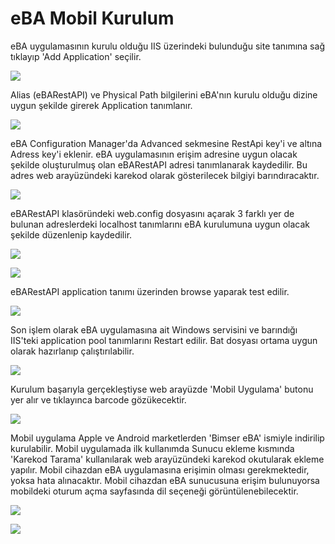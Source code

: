 # eBA Mobil Kurulum

eBA uygulamasının kurulu olduğu IIS üzerindeki bulunduğu site tanımına sağ tıklayıp 'Add Application' seçilir.

![](https://docsbimser.blob.core.windows.net/imagecontainer/1-ff85bcca-f805-4c8a-8863-014263389593.png)

Alias (eBARestAPI) ve Physical Path bilgilerini eBA'nın kurulu olduğu dizine uygun şekilde girerek Application tanımlanır.

![](https://docsbimser.blob.core.windows.net/imagecontainer/2-b6ffd22d-763b-4330-bfa3-1f174aaa1167.png)

eBA Configuration Manager'da Advanced sekmesine RestApi key'i ve altına Adress key'i eklenir. eBA uygulamasının erişim adresine uygun olacak şekilde oluşturulmuş olan eBARestAPI adresi tanımlanarak kaydedilir.
Bu adres web arayüzündeki karekod olarak gösterilecek bilgiyi barındıracaktır.


![](https://docsbimser.blob.core.windows.net/imagecontainer/3-7f2437b5-6cb8-48ef-bdcd-9e0279cda975.png)

eBARestAPI klasöründeki web.config dosyasını açarak 3 farklı yer de bulunan adreslerdeki localhost tanımlarını eBA kurulumuna uygun olacak şekilde düzenlenip kaydedilir.

![](https://docsbimser.blob.core.windows.net/imagecontainer/4-8b3be4cf-bec1-4bb0-bf64-b972aeeeb13e.png)

![](https://docsbimser.blob.core.windows.net/imagecontainer/5-acff18ad-12ae-4599-b8f9-1d6d9f27f2e3.png)

eBARestAPI application tanımı üzerinden browse yaparak test edilir.

![](https://docsbimser.blob.core.windows.net/imagecontainer/6-333558a4-d1ca-4725-ad85-5bed4bdabc47.png)

Son işlem olarak eBA uygulamasına ait Windows servisini ve barındığı IIS'teki application pool tanımlarını Restart edilir. Bat dosyası ortama uygun olarak hazırlanıp çalıştırılabilir.


![](https://docsbimser.blob.core.windows.net/imagecontainer/7-585cdea2-d091-4825-8966-1cc7517895a8.png)

Kurulum başarıyla gerçekleştiyse web arayüzde 'Mobil Uygulama' butonu yer alır ve tıklayınca barcode gözükecektir.

![](https://docsbimser.blob.core.windows.net/imagecontainer/8-72e0232d-f038-42fe-8e7c-6737932bad5b.png)

Mobil uygulama Apple ve Android marketlerden 'Bimser eBA' ismiyle indirilip kurulabilir. Mobil uygulamada ilk kullanımda Sunucu ekleme kısmında 'Karekod Tarama' kullanılarak web arayüzündeki karekod okutularak ekleme yapılır.
Mobil cihazdan eBA uygulamasına erişimin olması gerekmektedir, yoksa hata alınacaktır. Mobil cihazdan eBA sunucusuna erişim bulunuyorsa mobildeki oturum açma sayfasında dil seçeneği görüntülenebilecektir.

![](https://docsbimser.blob.core.windows.net/imagecontainer/9-ea47bf75-ac22-4d2a-b436-8fb585823669.png)

![](https://docsbimser.blob.core.windows.net/imagecontainer/10-cc467f71-f8c6-47c2-b246-f5836005b38c.png)

